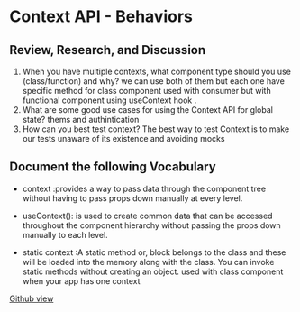 # Context API - Behaviors

## Review, Research, and Discussion

1. When you have multiple contexts, what component type should you use (class/function) and why? we can use both of them but each one have specific method for class component used with consumer but with functional component using useContext hook .
2. What are some good use cases for using the Context API for global state? thems and authintication 
3. How can you best test context? The best way to test Context is to make our tests unaware of its existence and avoiding mocks


## Document the following Vocabulary 

+ context :provides a way to pass data through the component tree without having to pass props down manually at every level.

+ useContext():  is used to create common data that can be accessed throughout the component hierarchy without passing the props down manually to each level.

+ static context :A static method or, block belongs to the class and these will be loaded into the memory along with the class. You can invoke static methods without creating an object. used with class component when your app has one context

[Github view](https://github.com/sbkhaloof/growthmindsit)
